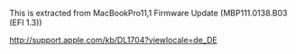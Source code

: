 This is extracted from MacBookPro11,1 Firmware Update (MBP111.0138.B03 (EFI 1.3))

http://support.apple.com/kb/DL1704?viewlocale=de_DE
